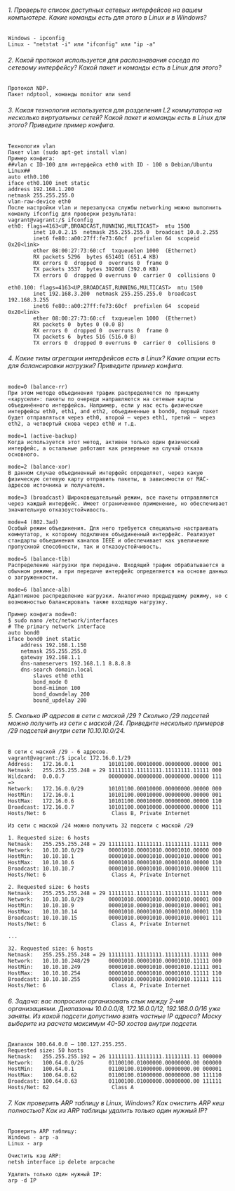 
###### 1. Проверьте список доступных сетевых интерфейсов на вашем компьютере. Какие команды есть для этого в Linux и в Windows?
    Windows - ipconfig
    Linux - "netstat -i" или "ifconfig" или "ip -a"

###### 2. Какой протокол используется для распознавания соседа по сетевому интерфейсу? Какой пакет и команды есть в Linux для этого?
    Протокол NDP. 
    Пакет ndptool, команды monitor или send

###### 3. Какая технология используется для разделения L2 коммутатора на несколько виртуальных сетей? Какой пакет и команды есть в Linux для этого? Приведите пример конфига.
    Технология vlan
    Пакет vlan (sudo apt-get install vlan)
    Пример конфига:
    ##vlan с ID-100 для интерфейса eth0 with ID - 100 в Debian/Ubuntu Linux##
    auto eth0.100
    iface eth0.100 inet static
    address 192.168.1.200
    netmask 255.255.255.0
    vlan-raw-device eth0
    После настройки vlan и перезапуска службы networking можно выполнить команлу ifconfig для проверки результата:
    vagrant@vagrant:/$ ifconfig
    eth0: flags=4163<UP,BROADCAST,RUNNING,MULTICAST>  mtu 1500
            inet 10.0.2.15  netmask 255.255.255.0  broadcast 10.0.2.255
            inet6 fe80::a00:27ff:fe73:60cf  prefixlen 64  scopeid 0x20<link>
            ether 08:00:27:73:60:cf  txqueuelen 1000  (Ethernet)
            RX packets 5296  bytes 651401 (651.4 KB)
            RX errors 0  dropped 0  overruns 0  frame 0
            TX packets 3537  bytes 392068 (392.0 KB)
            TX errors 0  dropped 0 overruns 0  carrier 0  collisions 0
    
    eth0.100: flags=4163<UP,BROADCAST,RUNNING,MULTICAST>  mtu 1500
            inet 192.168.3.200  netmask 255.255.255.0  broadcast 192.168.3.255
            inet6 fe80::a00:27ff:fe73:60cf  prefixlen 64  scopeid 0x20<link>
            ether 08:00:27:73:60:cf  txqueuelen 1000  (Ethernet)
            RX packets 0  bytes 0 (0.0 B)
            RX errors 0  dropped 0  overruns 0  frame 0
            TX packets 6  bytes 516 (516.0 B)
            TX errors 0  dropped 0 overruns 0  carrier 0  collisions 0

###### 4. Какие типы агрегации интерфейсов есть в Linux? Какие опции есть для балансировки нагрузки? Приведите пример конфига.
    mode=0 (balance-rr)
    При этом методе объединения трафик распределяется по принципу «карусели»: пакеты по очереди направляются на сетевые карты объединённого интерфейса. Например, если у нас есть физические интерфейсы eth0, eth1, and eth2, объединенные в bond0, первый пакет будет отправляться через eth0, второй — через eth1, третий — через eth2, а четвертый снова через eth0 и т.д.
    
    mode=1 (active-backup)
    Когда используется этот метод, активен только один физический интерфейс, а остальные работают как резервные на случай отказа основного.
    
    mode=2 (balance-xor)
    В данном случае объединенный интерфейс определяет, через какую физическую сетевую карту отправить пакеты, в зависимости от MAC-адресов источника и получателя.
    
    mode=3 (broadcast) Широковещательный режим, все пакеты отправляются через каждый интерфейс. Имеет ограниченное применение, но обеспечивает значительную отказоустойчивость.
    
    mode=4 (802.3ad)
    Особый режим объединения. Для него требуется специально настраивать коммутатор, к которому подключен объединенный интерфейс. Реализует стандарты объединения каналов IEEE и обеспечивает как увеличение пропускной способности, так и отказоустойчивость.
    
    mode=5 (balance-tlb)
    Распределение нагрузки при передаче. Входящий трафик обрабатывается в обычном режиме, а при передаче интерфейс определяется на основе данных о загруженности.
    
    mode=6 (balance-alb)
    Адаптивное распределение нагрузки. Аналогично предыдущему режиму, но с возможностью балансировать также входящую нагрузку.

    Пример конфига mode=0:
    $ sudo nano /etc/network/interfaces
    # The primary network interface
    auto bond0
    iface bond0 inet static
        address 192.168.1.150
        netmask 255.255.255.0    
        gateway 192.168.1.1
        dns-nameservers 192.168.1.1 8.8.8.8
        dns-search domain.local
            slaves eth0 eth1
            bond_mode 0
            bond-miimon 100
            bond_downdelay 200
            bound_updelay 200
        

###### 5. Сколько IP адресов в сети с маской /29 ? Сколько /29 подсетей можно получить из сети с маской /24. Приведите несколько примеров /29 подсетей внутри сети 10.10.10.0/24.
    В сети с маской /29 - 6 адресов.
    vagrant@vagrant:/$ ipcalc 172.16.0.1/29
    Address:   172.16.0.1           10101100.00010000.00000000.00000 001
    Netmask:   255.255.255.248 = 29 11111111.11111111.11111111.11111 000
    Wildcard:  0.0.0.7              00000000.00000000.00000000.00000 111
    =>
    Network:   172.16.0.0/29        10101100.00010000.00000000.00000 000
    HostMin:   172.16.0.1           10101100.00010000.00000000.00000 001
    HostMax:   172.16.0.6           10101100.00010000.00000000.00000 110
    Broadcast: 172.16.0.7           10101100.00010000.00000000.00000 111
    Hosts/Net: 6                     Class B, Private Internet
    
    Из сети с маской /24 можно получить 32 подсети с маской /29
    
    1. Requested size: 6 hosts
    Netmask:   255.255.255.248 = 29 11111111.11111111.11111111.11111 000
    Network:   10.10.10.0/29        00001010.00001010.00001010.00000 000
    HostMin:   10.10.10.1           00001010.00001010.00001010.00000 001
    HostMax:   10.10.10.6           00001010.00001010.00001010.00000 110
    Broadcast: 10.10.10.7           00001010.00001010.00001010.00000 111
    Hosts/Net: 6                     Class A, Private Internet

    2. Requested size: 6 hosts
    Netmask:   255.255.255.248 = 29 11111111.11111111.11111111.11111 000
    Network:   10.10.10.8/29        00001010.00001010.00001010.00001 000
    HostMin:   10.10.10.9           00001010.00001010.00001010.00001 001
    HostMax:   10.10.10.14          00001010.00001010.00001010.00001 110
    Broadcast: 10.10.10.15          00001010.00001010.00001010.00001 111
    Hosts/Net: 6                     Class A, Private Internet
        
    ...
    
    32. Requested size: 6 hosts
    Netmask:   255.255.255.248 = 29 11111111.11111111.11111111.11111 000
    Network:   10.10.10.248/29      00001010.00001010.00001010.11111 000
    HostMin:   10.10.10.249         00001010.00001010.00001010.11111 001
    HostMax:   10.10.10.254         00001010.00001010.00001010.11111 110
    Broadcast: 10.10.10.255         00001010.00001010.00001010.11111 111
    Hosts/Net: 6                     Class A, Private Internet

###### 6. Задача: вас попросили организовать стык между 2-мя организациями. Диапазоны 10.0.0.0/8, 172.16.0.0/12, 192.168.0.0/16 уже заняты. Из какой подсети допустимо взять частные IP адреса? Маску выберите из расчета максимум 40-50 хостов внутри подсети.
    Диапазон 100.64.0.0 — 100.127.255.255.
    Requested size: 50 hosts
    Netmask:   255.255.255.192 = 26 11111111.11111111.11111111.11 000000
    Network:   100.64.0.0/26        01100100.01000000.00000000.00 000000
    HostMin:   100.64.0.1           01100100.01000000.00000000.00 000001
    HostMax:   100.64.0.62          01100100.01000000.00000000.00 111110
    Broadcast: 100.64.0.63          01100100.01000000.00000000.00 111111
    Hosts/Net: 62                    Class A
###### 7. Как проверить ARP таблицу в Linux, Windows? Как очистить ARP кеш полностью? Как из ARP таблицы удалить только один нужный IP?
    Проверить ARP таблицу:
    Windows - arp -a
    Linux - arp
    
    Очистить кэш ARP:
    netsh interface ip delete arpcache
    
    Удалить только один нужный IP:
    arp -d IP